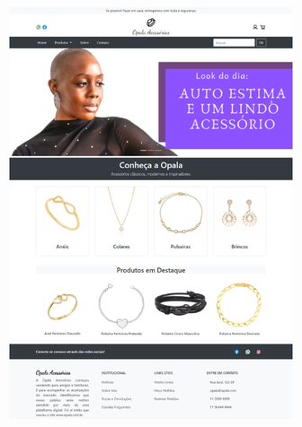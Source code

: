 ![homepage](https://github.com/souzalu/Opala/blob/master/screencapture-127-0-0-1-8000-home-1595807489110.png)




